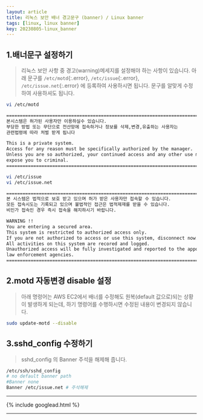 ```yaml
---
layout: article
title: 리눅스 보안 배너 경고문구 (banner) / Linux banner
tags: [linux, linux banner]
key: 20230805-linux_banner
---
```


## 1.배너문구 설정하기

> 리눅스 보안 사항 중 경고(warning)메세지를 설정해야 하는 사항이 있습니다.
> 아래 문구를 `/etc/motd`{:.error}, `/etc/issue`{:.error}, `/etc/issue.net`{:.error} 에 등록하여 사용하시면 됩니다.
> 문구를 알맞게 수정하여 사용하셔도 됩니다.

```bash
vi /etc/motd

===============================================================================
본시스템은 허가된 사용자만 이용하실수 있습니다.
부당한 방법 또는 무단으로 전산망에 접속하거나 정보를 삭제,변경,유출하는 사용자는
관련법령에 따라 처벌 받게 됩니다

This is a private system.
Access for any reason must be specifically authorized by the manager.
Unless you are so authorized, your continued access and any other use may
expose you to criminal.
===============================================================================
```

```bash
vi /etc/issue
vi /etc/issue.net

=============================================================================
본 시스템은 법적으로 보호 받고 있으며 허가 받은 사용자만 접속할 수 있습니다.
모든 접속시도는 기록되고 있으며 불법적인 접근은 법적제재를 받을 수 있습니다.
비인가 접속인 경우 즉시 접속을 해지하시기 바랍니다.

WARNING !!
You are entering a secured area.
This system is restricted to authorized access only.
If you are not authorized to access or use this system, disconnect now.
All activities on this system are recored and logged.
Unauthorized access will be fully investigated and reported to the appopriate
law enforcement agencies.
=============================================================================
```

## 2.motd 자동변경 disable 설정

> 아래 명령어는 AWS EC2에서 배너를 수정해도 원복(default 값으로)되는 상황이 발생하게 되는데,
> 하기 명령어를 수행하시면 수정된 내용이 변경되지 않습니다.

```bash
sudo update-motd --disable
```

## 3.sshd_config 수정하기

> sshd_config 의 Banner 주석을 해제해 줍니다.

```bash
/etc/ssh/sshd_config
# no default banner path
#Banner none
Banner /etc/issue.net # 주석해제
```

---

{% include googlead.html %}

---

